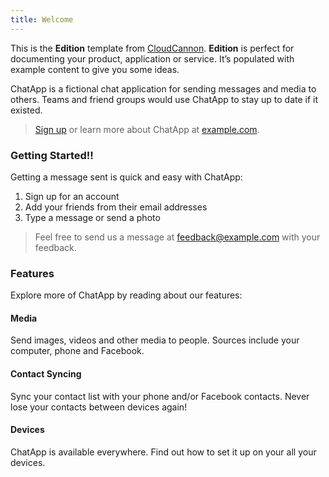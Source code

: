 ```yaml
---
title: Welcome
---
```


This is the **Edition** template from [CloudCannon](http://cloudcannon.com/). **Edition** is perfect for documenting your product, application or service. It’s populated with example content to give you some ideas.

ChatApp is a fictional chat application for sending messages and media to others. Teams and friend groups would use ChatApp to stay up to date if it existed.

> [Sign up](http://example.com/signup) or learn more about ChatApp at [example.com](http://example.com/).

### Getting Started\!\!

Getting a message sent is quick and easy with ChatApp:

1. Sign up for an account
2. Add your friends from their email addresses
3. Type a message or send a photo

> Feel free to send us a message at [feedback@example.com](mailto:feedback@example.com) with your feedback.

### Features

Explore more of ChatApp by reading about our features:

#### Media

Send images, videos and other media to people. Sources include your computer, phone and Facebook.

#### Contact Syncing

Sync your contact list with your phone and/or Facebook contacts. Never lose your contacts between devices again\!

#### Devices

ChatApp is available everywhere. Find out how to set it up on your all your devices.
